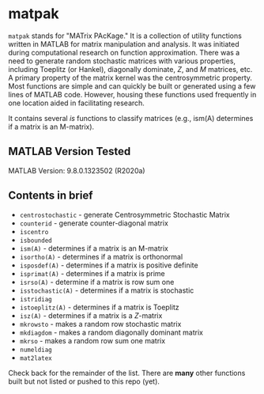 # matpak
`matpak` stands for "MATrix PAcKage."  It is a collection of utility functions written in MATLAB for matrix manipulation and analysis.  It was initiated during computational research on function approximation.  There was a need to generate random stochastic matrices with various properties, including Toeplitz (or Hankel), diagonally dominate, $Z$, and $M$ matrices, etc.  A primary property of the matrix kernel was the centrosymmetric property.  Most functions are simple and can quickly be built or generated using a few lines of MATLAB code. However, housing these functions used frequently in one location aided in facilitating research.  
 

It contains several *is* functions to classify matrices (e.g., ism(A) determines if a matrix is an M-matrix).    


## MATLAB Version Tested

MATLAB Version: 9.8.0.1323502 (R2020a)


## Contents in brief

* `centrostochastic` - generate Centrosymmetric Stochastic Matrix
* `counterid` - generate counter-diagonal matrix
* `iscentro`
* `isbounded`
* `ism(A)` - determines if a matrix is an M-matrix 
* `isortho(A)` - determines if a matrix is orthonormal
* `isposdef(A)` - determines if a matrix is positive definite
* `isprimat(A)` - determines if a matrix is prime
* `isrso(A)` - determine if a matrix  is row sum one
* `isstochastic(A)` - determines if a matrix is stochastic
* `istridiag`
* `istoeplitz(A)` - determines if a matrix is Toeplitz
* `isz(A)` - determines if a matrix is a $Z$-matrix
* `mkrowsto` - makes a random row stochastic matrix
* `mkdiagdom` - makes a random diagonally dominant matrix
* `mkrso` - makes a random row sum one matrix
* `numeldiag`
* `mat2latex`


Check back for the remainder of the list. There are **many** other functions built but not listed or pushed to this repo (yet). 

